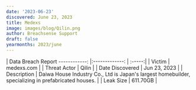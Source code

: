 ```yaml
---
date: '2023-06-23'
discovered: June 23, 2023
title: Medexs
image: images/blog/Qilin.png
author: Breachsense Support
draft: false
yearmonths: 2023/june
---
```



| Data Breach Report
------------:     |:-------------:    | :-----:|
| Victim      | medexs.com      | 
| Threat Actor      | Qilin      | 
| Date Discovered      | Jun 23, 2023      | 
| Description      | Daiwa House Industry Co., Ltd is Japan's largest homebuilder, specializing in prefabricated houses.      | 
| Leak Size      | 611.70GB       | 

